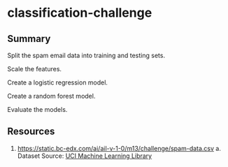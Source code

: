 # classification-challenge

## Summary
Split the spam email data into training and testing sets.

Scale the features.

Create a logistic regression model.

Create a random forest model.

Evaluate the models.

## Resources
1.  https://static.bc-edx.com/ai/ail-v-1-0/m13/challenge/spam-data.csv
a. Dataset Source: [UCI Machine Learning Library](https://archive.ics.uci.edu/dataset/94/spambase)